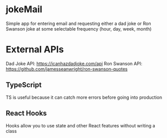 # jokeMail
Simple app for entering email and requesting either a dad joke or Ron Swanson joke at some selectable frequency (hour, day, week, month)

# External APIs
Dad Joke API: https://icanhazdadjoke.com/api
Ron Swanson API: https://github.com/jamesseanwright/ron-swanson-quotes

## TypeScript
TS is useful because it can catch more errors before going into production

## React Hooks
Hooks allow you to use state and other React features without writing a class
